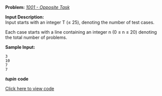 **Problem:** 
*[1001 - Opposite Task](http://www.lightoj.com/volume_showproblem.php?problem=1001)*

**Input Description:**    
Input starts with an integer T (≤ 25), denoting the number of test cases.

Each case starts with a line containing an integer n (0 ≤ n ≤ 20) denoting the total number of problems.

**Sample Input:**
```
3
10
7
7
```

***tupin*** **code** 

[Click here to view code](../test/test2.tpn)

